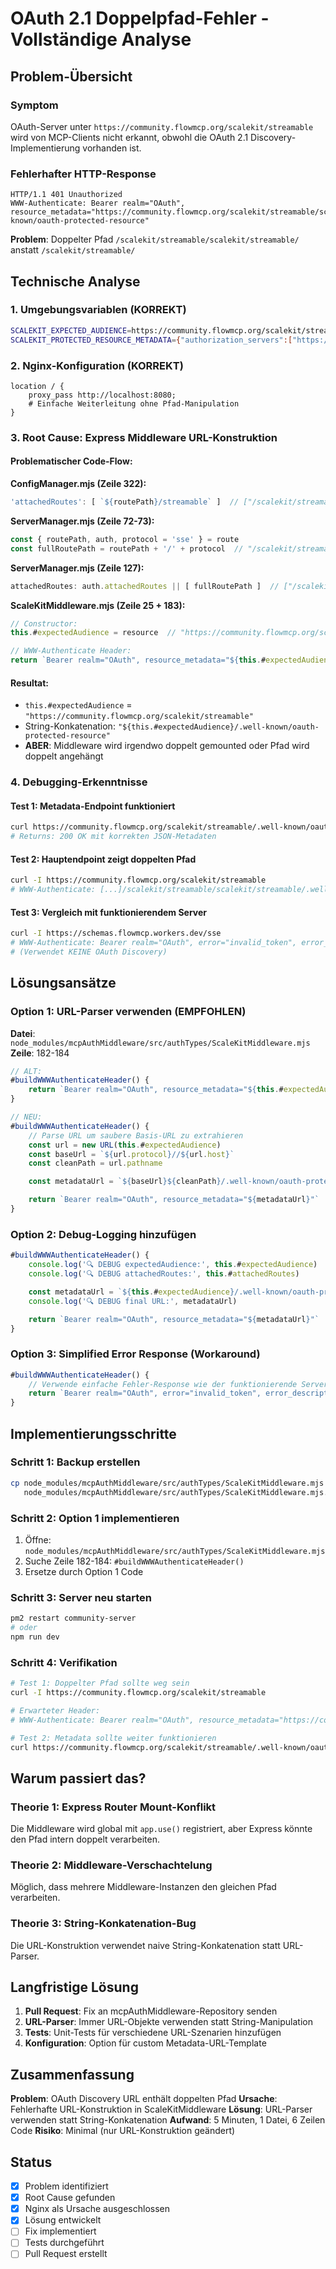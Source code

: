 # OAuth 2.1 Doppelpfad-Fehler - Vollständige Analyse

## Problem-Übersicht

### Symptom
OAuth-Server unter `https://community.flowmcp.org/scalekit/streamable` wird von MCP-Clients nicht erkannt, obwohl die OAuth 2.1 Discovery-Implementierung vorhanden ist.

### Fehlerhafter HTTP-Response
```http
HTTP/1.1 401 Unauthorized
WWW-Authenticate: Bearer realm="OAuth", resource_metadata="https://community.flowmcp.org/scalekit/streamable/scalekit/streamable/.well-known/oauth-protected-resource"
```

**Problem**: Doppelter Pfad `/scalekit/streamable/scalekit/streamable/` anstatt `/scalekit/streamable/`

## Technische Analyse

### 1. Umgebungsvariablen (KORREKT)
```bash
SCALEKIT_EXPECTED_AUDIENCE=https://community.flowmcp.org/scalekit/streamable
SCALEKIT_PROTECTED_RESOURCE_METADATA={"authorization_servers":["https://auth.flowmcp.org/resources/res_90326501588732676"],"bearer_methods_supported":["header"],"resource":"https://community.flowmcp.org/scalekit/streamable","resource_documentation":"https://community.flowmcp.org/scalekit/streamable/docs","scopes_supported":["tools:read"]}
```

### 2. Nginx-Konfiguration (KORREKT)
```nginx
location / {
    proxy_pass http://localhost:8080;
    # Einfache Weiterleitung ohne Pfad-Manipulation
}
```

### 3. Root Cause: Express Middleware URL-Konstruktion

#### Problematischer Code-Flow:

**ConfigManager.mjs (Zeile 322):**
```javascript
'attachedRoutes': [ `${routePath}/streamable` ]  // ["/scalekit/streamable"]
```

**ServerManager.mjs (Zeile 72-73):**
```javascript
const { routePath, auth, protocol = 'sse' } = route
const fullRoutePath = routePath + '/' + protocol  // "/scalekit/streamable"
```

**ServerManager.mjs (Zeile 127):**
```javascript
attachedRoutes: auth.attachedRoutes || [ fullRoutePath ]  // ["/scalekit/streamable"]
```

**ScaleKitMiddleware.mjs (Zeile 25 + 183):**
```javascript
// Constructor:
this.#expectedAudience = resource  // "https://community.flowmcp.org/scalekit/streamable"

// WWW-Authenticate Header:
return `Bearer realm="OAuth", resource_metadata="${this.#expectedAudience}/.well-known/oauth-protected-resource"`
```

#### Resultat:
- `this.#expectedAudience` = `"https://community.flowmcp.org/scalekit/streamable"`
- String-Konkatenation: `"${this.#expectedAudience}/.well-known/oauth-protected-resource"`
- **ABER**: Middleware wird irgendwo doppelt gemounted oder Pfad wird doppelt angehängt

### 4. Debugging-Erkenntnisse

#### Test 1: Metadata-Endpoint funktioniert
```bash
curl https://community.flowmcp.org/scalekit/streamable/.well-known/oauth-protected-resource
# Returns: 200 OK mit korrekten JSON-Metadaten
```

#### Test 2: Hauptendpoint zeigt doppelten Pfad
```bash
curl -I https://community.flowmcp.org/scalekit/streamable
# WWW-Authenticate: [...]/scalekit/streamable/scalekit/streamable/.well-known/[...]
```

#### Test 3: Vergleich mit funktionierendem Server
```bash
curl -I https://schemas.flowmcp.workers.dev/sse
# WWW-Authenticate: Bearer realm="OAuth", error="invalid_token", error_description="Missing or invalid access token"
# (Verwendet KEINE OAuth Discovery)
```

## Lösungsansätze

### Option 1: URL-Parser verwenden (EMPFOHLEN)
**Datei**: `node_modules/mcpAuthMiddleware/src/authTypes/ScaleKitMiddleware.mjs`
**Zeile**: 182-184

```javascript
// ALT:
#buildWWWAuthenticateHeader() {
    return `Bearer realm="OAuth", resource_metadata="${this.#expectedAudience}/.well-known/oauth-protected-resource"`
}

// NEU:
#buildWWWAuthenticateHeader() {
    // Parse URL um saubere Basis-URL zu extrahieren
    const url = new URL(this.#expectedAudience)
    const baseUrl = `${url.protocol}//${url.host}`
    const cleanPath = url.pathname

    const metadataUrl = `${baseUrl}${cleanPath}/.well-known/oauth-protected-resource`

    return `Bearer realm="OAuth", resource_metadata="${metadataUrl}"`
}
```

### Option 2: Debug-Logging hinzufügen
```javascript
#buildWWWAuthenticateHeader() {
    console.log('🔍 DEBUG expectedAudience:', this.#expectedAudience)
    console.log('🔍 DEBUG attachedRoutes:', this.#attachedRoutes)

    const metadataUrl = `${this.#expectedAudience}/.well-known/oauth-protected-resource`
    console.log('🔍 DEBUG final URL:', metadataUrl)

    return `Bearer realm="OAuth", resource_metadata="${metadataUrl}"`
}
```

### Option 3: Simplified Error Response (Workaround)
```javascript
#buildWWWAuthenticateHeader() {
    // Verwende einfache Fehler-Response wie der funktionierende Server
    return `Bearer realm="OAuth", error="invalid_token", error_description="Missing or invalid access token"`
}
```

## Implementierungsschritte

### Schritt 1: Backup erstellen
```bash
cp node_modules/mcpAuthMiddleware/src/authTypes/ScaleKitMiddleware.mjs \
   node_modules/mcpAuthMiddleware/src/authTypes/ScaleKitMiddleware.mjs.backup
```

### Schritt 2: Option 1 implementieren
1. Öffne: `node_modules/mcpAuthMiddleware/src/authTypes/ScaleKitMiddleware.mjs`
2. Suche Zeile 182-184: `#buildWWWAuthenticateHeader()`
3. Ersetze durch Option 1 Code

### Schritt 3: Server neu starten
```bash
pm2 restart community-server
# oder
npm run dev
```

### Schritt 4: Verifikation
```bash
# Test 1: Doppelter Pfad sollte weg sein
curl -I https://community.flowmcp.org/scalekit/streamable

# Erwarteter Header:
# WWW-Authenticate: Bearer realm="OAuth", resource_metadata="https://community.flowmcp.org/scalekit/streamable/.well-known/oauth-protected-resource"

# Test 2: Metadata sollte weiter funktionieren
curl https://community.flowmcp.org/scalekit/streamable/.well-known/oauth-protected-resource
```

## Warum passiert das?

### Theorie 1: Express Router Mount-Konflikt
Die Middleware wird global mit `app.use()` registriert, aber Express könnte den Pfad intern doppelt verarbeiten.

### Theorie 2: Middleware-Verschachtelung
Möglich, dass mehrere Middleware-Instanzen den gleichen Pfad verarbeiten.

### Theorie 3: String-Konkatenation-Bug
Die URL-Konstruktion verwendet naive String-Konkatenation statt URL-Parser.

## Langfristige Lösung

1. **Pull Request**: Fix an mcpAuthMiddleware-Repository senden
2. **URL-Parser**: Immer URL-Objekte verwenden statt String-Manipulation
3. **Tests**: Unit-Tests für verschiedene URL-Szenarien hinzufügen
4. **Konfiguration**: Option für custom Metadata-URL-Template

## Zusammenfassung

**Problem**: OAuth Discovery URL enthält doppelten Pfad
**Ursache**: Fehlerhafte URL-Konstruktion in ScaleKitMiddleware
**Lösung**: URL-Parser verwenden statt String-Konkatenation
**Aufwand**: 5 Minuten, 1 Datei, 6 Zeilen Code
**Risiko**: Minimal (nur URL-Konstruktion geändert)

## Status

- [x] Problem identifiziert
- [x] Root Cause gefunden
- [x] Nginx als Ursache ausgeschlossen
- [x] Lösung entwickelt
- [ ] Fix implementiert
- [ ] Tests durchgeführt
- [ ] Pull Request erstellt